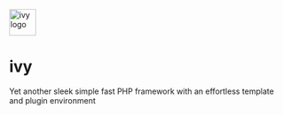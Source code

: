 <div style="max-height:48px;width:auto;">
  <img src="https://dooper.io/ivy/logo.svg" alt="ivy logo" height="48">
</div>

# ivy
Yet another sleek simple fast PHP framework with an effortless template and plugin environment
